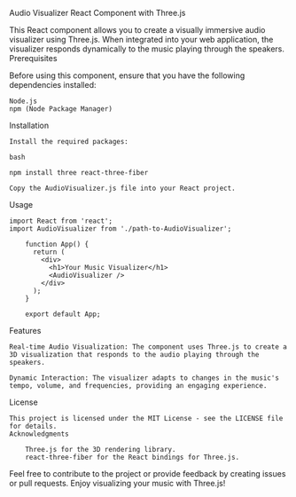 Audio Visualizer React Component with Three.js

This React component allows you to create a visually immersive audio visualizer using Three.js. When integrated into your web application, the visualizer responds dynamically to the music playing through the speakers.
Prerequisites

Before using this component, ensure that you have the following dependencies installed:

    Node.js
    npm (Node Package Manager)

Installation

    Install the required packages:

    bash

    npm install three react-three-fiber

    Copy the AudioVisualizer.js file into your React project.

Usage

    import React from 'react';
    import AudioVisualizer from './path-to-AudioVisualizer';
        
        function App() {
          return (
            <div>
              <h1>Your Music Visualizer</h1>
              <AudioVisualizer />
            </div>
          );
        }
        
        export default App;

Features

    Real-time Audio Visualization: The component uses Three.js to create a 3D visualization that responds to the audio playing through the speakers.

    Dynamic Interaction: The visualizer adapts to changes in the music's tempo, volume, and frequencies, providing an engaging experience.


License

    This project is licensed under the MIT License - see the LICENSE file for details.
    Acknowledgments
    
        Three.js for the 3D rendering library.
        react-three-fiber for the React bindings for Three.js.

Feel free to contribute to the project or provide feedback by creating issues or pull requests. Enjoy visualizing your music with Three.js!
